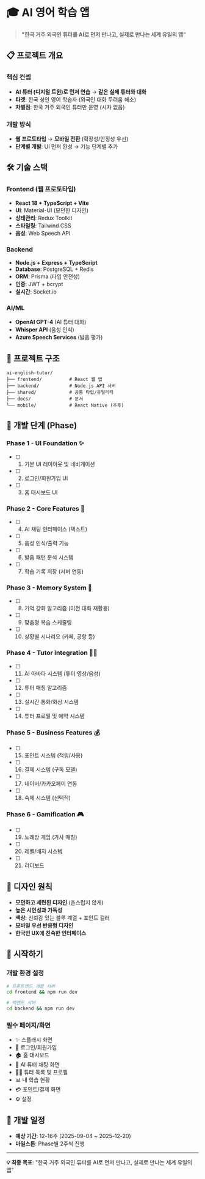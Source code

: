 # 🎓 AI 영어 학습 앱

> **"한국 거주 외국인 튜터를 AI로 먼저 만나고, 실제로 만나는 세계 유일의 앱"**

## 📋 프로젝트 개요

### 핵심 컨셉
- **AI 튜터 (디지털 트윈)로 먼저 연습** → **같은 실제 튜터와 대화**
- **타겟**: 한국 성인 영어 학습자 (외국인 대화 두려움 해소)  
- **차별점**: 한국 거주 외국인 튜터만 운영 (시차 없음)

### 개발 방식
- **웹 프로토타입** → **모바일 전환** (확장성/안정성 우선)
- **단계별 개발**: UI 먼저 완성 → 기능 단계별 추가

## 🛠️ 기술 스택

### Frontend (웹 프로토타입)
- **React 18 + TypeScript + Vite**
- **UI**: Material-UI (모던한 디자인)
- **상태관리**: Redux Toolkit
- **스타일링**: Tailwind CSS
- **음성**: Web Speech API

### Backend
- **Node.js + Express + TypeScript**  
- **Database**: PostgreSQL + Redis
- **ORM**: Prisma (타입 안전성)
- **인증**: JWT + bcrypt
- **실시간**: Socket.io

### AI/ML
- **OpenAI GPT-4** (AI 튜터 대화)
- **Whisper API** (음성 인식)
- **Azure Speech Services** (발음 평가)

## 📐 프로젝트 구조

```
ai-english-tutor/
├── frontend/          # React 웹 앱
├── backend/           # Node.js API 서버
├── shared/            # 공통 타입/유틸리티
├── docs/              # 문서
└── mobile/            # React Native (추후)
```

## 🎯 개발 단계 (Phase)

### Phase 1 - UI Foundation ✨
- [ ] 1. 기본 UI 레이아웃 및 네비게이션
- [ ] 2. 로그인/회원가입 UI  
- [ ] 3. 홈 대시보드 UI

### Phase 2 - Core Features 🤖
- [ ] 4. AI 채팅 인터페이스 (텍스트)
- [ ] 5. 음성 인식/출력 기능
- [ ] 6. 발음 패턴 분석 시스템
- [ ] 7. 학습 기록 저장 (서버 연동)

### Phase 3 - Memory System 🧠
- [ ] 8. 기억 강화 알고리즘 (이전 대화 재활용)
- [ ] 9. 맞춤형 복습 스케줄링
- [ ] 10. 상황별 시나리오 (카페, 공항 등)

### Phase 4 - Tutor Integration 👨‍🏫
- [ ] 11. AI 아바타 시스템 (튜터 영상/음성)
- [ ] 12. 튜터 매칭 알고리즘
- [ ] 13. 실시간 통화/화상 시스템
- [ ] 14. 튜터 프로필 및 예약 시스템

### Phase 5 - Business Features 💰
- [ ] 15. 포인트 시스템 (적립/사용)
- [ ] 16. 결제 시스템 (구독 모델)
- [ ] 17. 네이버/카카오페이 연동
- [ ] 18. 숙제 시스템 (선택적)

### Phase 6 - Gamification 🎮
- [ ] 19. 노래방 게임 (가사 매칭)
- [ ] 20. 레벨/배지 시스템
- [ ] 21. 리더보드

## 🎨 디자인 원칙

- **모던하고 세련된 디자인** (촌스럽지 않게)
- **높은 시인성과 가독성**
- **색상**: 신뢰감 있는 블루 계열 + 포인트 컬러
- **모바일 우선 반응형 디자인** 
- **한국인 UX에 친숙한 인터페이스**

## 🚀 시작하기

### 개발 환경 설정
```bash
# 프론트엔드 개발 서버
cd frontend && npm run dev

# 백엔드 서버
cd backend && npm run dev
```

### 필수 페이지/화면
- ✨ 스플래시 화면
- 🔐 로그인/회원가입  
- 🏠 홈 대시보드
- 💬 AI 튜터 채팅 화면
- 👨‍🏫 튜터 목록 및 프로필
- 📊 내 학습 현황
- 💳 포인트/결제 화면
- ⚙️ 설정

## 📅 개발 일정
- **예상 기간**: 12-16주 (2025-09-04 ~ 2025-12-20)
- **마일스톤**: Phase별 2주씩 진행

---

**💡 최종 목표**: "한국 거주 외국인 튜터를 AI로 먼저 만나고, 실제로 만나는 세계 유일의 앱"